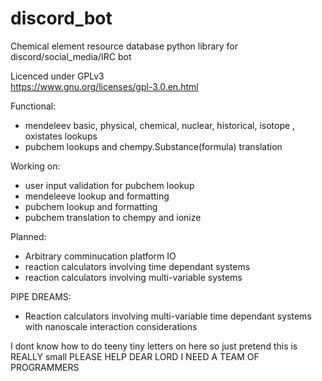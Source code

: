 # discord_bot
 Chemical element resource database python library for discord/social_media/IRC bot                                

 Licenced under GPLv3                                                        
 https://www.gnu.org/licenses/gpl-3.0.en.html                                

Functional:

 * mendeleev basic, physical, chemical, nuclear, historical, isotope , oxistates lookups
 * pubchem lookups and chempy.Substance(formula) translation 
 
Working on: 

 * user input validation for pubchem lookup
 * mendeleeve lookup and formatting
 * pubchem lookup and formatting
 * pubchem translation to chempy and ionize

Planned:
 * Arbitrary comminucation platform IO
 * reaction calculators involving time dependant systems
 * reaction calculators involving multi-variable systems

PIPE DREAMS:
 * Reaction calculators involving multi-variable time dependant systems with nanoscale interaction considerations

I dont know how to do teeny tiny letters on here so just pretend this is REALLY small PLEASE HELP DEAR LORD I NEED A TEAM OF PROGRAMMERS
